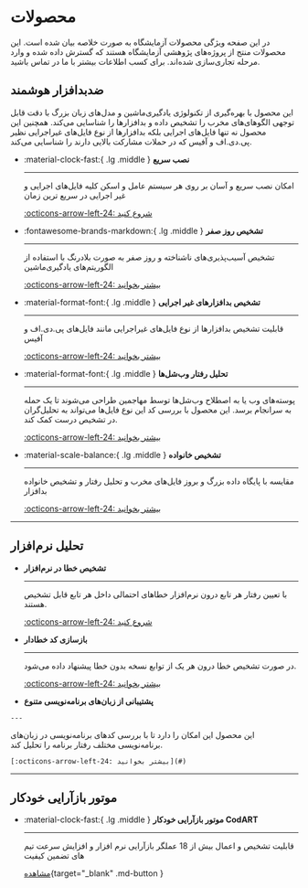 # محصولات

در این صفحه ویژگی محصولات آزمایشگاه به صورت خلاصه بیان شده است. این محصولات منتج از پروژه‌های پژوهشی آزمایشگاه هستند که گسترش داده شده و وارد مرحله تجاری‌سازی شده‌اند. برای کسب اطلاعات بیشتر  با ما در تماس باشید.


## ضدبدافزار هوشمند

 این محصول با بهره‌گیری از تکنولوژی یادگیری‌ماشین و مدل‌های زبان بزرگ با دقت قابل توجهی الگوهای‌های مخرب را تشخیص داده و بدافزارها را شناسایی می‌کند. همچنین این محصول نه تنها فایل‌های اجرایی بلکه بدافزارها از نوع فایل‌های غیراجرایی نظیر پی.دی.اف و آفیس که در حملات مشارکت بالایی دارند را شناسایی می‌کند.
<div class="grid cards" markdown>

-   :material-clock-fast:{ .lg .middle } __نصب سریع__

    ---

    امکان نصب سریع و آسان بر روی هر سیستم عامل و اسکن کلیه فایل‌های اجرایی و غیر اجرایی در سریع ترین زمان

    [:octicons-arrow-left-24: شروع کنید](#)

-   :fontawesome-brands-markdown:{ .lg .middle } __تشخیص روز صفر__

    ---

    تشخیص آسیب‌پذیری‌های ناشناخته و روز صفر به صورت بلادرنگ با استفاده از الگوریتم‌های یادگیری‌ماشین

    [:octicons-arrow-left-24: بیشتر بخوانید](#)

-   :material-format-font:{ .lg .middle } __تشخیص بدافزارهای غیر اجرایی__

    ---

    قابلیت تشخیص بدافزارها از نوع فایل‌های غیراجرایی مانند فایل‌های پی.دی.اف و آفیس 

    [:octicons-arrow-left-24: بیشتر بخوانید](#)

-   :material-format-font:{ .lg .middle } __تحلیل رفتار وب‌شل‌ها__

    ---

    پوسته‌های وب یا به اصطلاح وب‌شل‌ها توسط مهاجمین طراحی می‌شوند تا یک حمله به سرانجام برسد. این محصول با بررسی کد این نوع فایل‌ها می‌تواند به تحلیل‌گران در تشخیص درست کمک کند.

    [:octicons-arrow-left-24: بیشتر بخوانید](#)
    
-   :material-scale-balance:{ .lg .middle } __تشخیص خانواده__

    ---

    مقایسه با پایگاه داده بزرگ و بروز فایل‌های مخرب و تحلیل رفتار و تشخیص خانواده بدافزار

    [:octicons-arrow-left-24: بیشتر بخوانید](#)

</div>


---
## تحلیل نرم‌افزار

<div class="grid cards" markdown>

- __تشخیص خطا در نرم‌افزار__

    ---

    با تعیین رفتار هر تابع درون نرم‌افزار خطاهای احتمالی داخل هر تابع قابل تشخیص هستند.

    [:octicons-arrow-left-24: شروع کنید](#)

- __بازسازی کد خطادار__

    ---

    در صورت تشخیص خطا درون هر یک از توابع نسخه بدون خطا پیشنهاد داده می‌شود.

    [:octicons-arrow-left-24: بیشتر بخوانید](#)

-    __پشتیبانی از زبان‌های برنامه‌نویسی متنوع__

    ---
این محصول این امکان را دارد تا با بررسی کدهای برنامه‌نویسی در زبان‌های برنامه‌نویسی مختلف رفتار برنامه را تحلیل کند.
    

    [:octicons-arrow-left-24: بیشتر بخوانید](#)


</div>


---



## موتور بازآرایی خودکار

<div class="grid cards" markdown>

-   :material-clock-fast:{ .lg .middle } __موتور بازآرایی خودکار CodART__

    ---
    
    قابلیت تشخیص و اعمال بیش از 18 عملگر بازآرایی نرم افزار و افزایش سرعت تیم های تضمین کیفیت 

    [مشاهده](  https://m-zakeri.github.io/CodART){target="_blank" .md-button }

</div>
